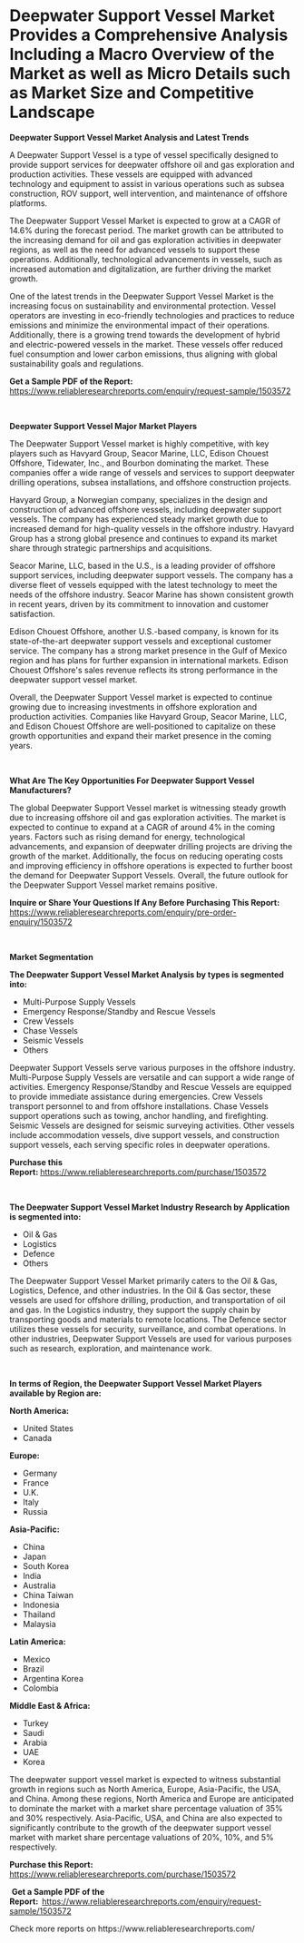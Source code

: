 <p><h1>Deepwater Support Vessel Market Provides a Comprehensive Analysis Including a Macro Overview of the Market as well as Micro Details such as Market Size and Competitive Landscape</h1></p><p><strong>Deepwater Support Vessel Market Analysis and Latest Trends</strong></p>
<p><p>A Deepwater Support Vessel is a type of vessel specifically designed to provide support services for deepwater offshore oil and gas exploration and production activities. These vessels are equipped with advanced technology and equipment to assist in various operations such as subsea construction, ROV support, well intervention, and maintenance of offshore platforms.</p><p>The Deepwater Support Vessel Market is expected to grow at a CAGR of 14.6% during the forecast period. The market growth can be attributed to the increasing demand for oil and gas exploration activities in deepwater regions, as well as the need for advanced vessels to support these operations. Additionally, technological advancements in vessels, such as increased automation and digitalization, are further driving the market growth.</p><p>One of the latest trends in the Deepwater Support Vessel Market is the increasing focus on sustainability and environmental protection. Vessel operators are investing in eco-friendly technologies and practices to reduce emissions and minimize the environmental impact of their operations. Additionally, there is a growing trend towards the development of hybrid and electric-powered vessels in the market. These vessels offer reduced fuel consumption and lower carbon emissions, thus aligning with global sustainability goals and regulations.</p></p>
<p><strong>Get a Sample PDF of the Report:&nbsp;</strong> <a href="https://www.reliableresearchreports.com/enquiry/request-sample/1503572">https://www.reliableresearchreports.com/enquiry/request-sample/1503572</a></p>
<p>&nbsp;</p>
<p><strong>Deepwater Support Vessel Major Market Players</strong></p>
<p><p>The Deepwater Support Vessel market is highly competitive, with key players such as Havyard Group, Seacor Marine, LLC, Edison Chouest Offshore, Tidewater, Inc., and Bourbon dominating the market. These companies offer a wide range of vessels and services to support deepwater drilling operations, subsea installations, and offshore construction projects.</p><p>Havyard Group, a Norwegian company, specializes in the design and construction of advanced offshore vessels, including deepwater support vessels. The company has experienced steady market growth due to increased demand for high-quality vessels in the offshore industry. Havyard Group has a strong global presence and continues to expand its market share through strategic partnerships and acquisitions.</p><p>Seacor Marine, LLC, based in the U.S., is a leading provider of offshore support services, including deepwater support vessels. The company has a diverse fleet of vessels equipped with the latest technology to meet the needs of the offshore industry. Seacor Marine has shown consistent growth in recent years, driven by its commitment to innovation and customer satisfaction.</p><p>Edison Chouest Offshore, another U.S.-based company, is known for its state-of-the-art deepwater support vessels and exceptional customer service. The company has a strong market presence in the Gulf of Mexico region and has plans for further expansion in international markets. Edison Chouest Offshore's sales revenue reflects its strong performance in the deepwater support vessel market.</p><p>Overall, the Deepwater Support Vessel market is expected to continue growing due to increasing investments in offshore exploration and production activities. Companies like Havyard Group, Seacor Marine, LLC, and Edison Chouest Offshore are well-positioned to capitalize on these growth opportunities and expand their market presence in the coming years.</p></p>
<p>&nbsp;</p>
<p><strong>What Are The Key Opportunities For Deepwater Support Vessel Manufacturers?</strong></p>
<p><p>The global Deepwater Support Vessel market is witnessing steady growth due to increasing offshore oil and gas exploration activities. The market is expected to continue to expand at a CAGR of around 4% in the coming years. Factors such as rising demand for energy, technological advancements, and expansion of deepwater drilling projects are driving the growth of the market. Additionally, the focus on reducing operating costs and improving efficiency in offshore operations is expected to further boost the demand for Deepwater Support Vessels. Overall, the future outlook for the Deepwater Support Vessel market remains positive.</p></p>
<p><strong>Inquire or Share Your Questions If Any Before Purchasing This Report:</strong> <a href="https://www.reliableresearchreports.com/enquiry/pre-order-enquiry/1503572">https://www.reliableresearchreports.com/enquiry/pre-order-enquiry/1503572</a></p>
<p>&nbsp;</p>
<p><strong>Market Segmentation</strong></p>
<p><strong>The Deepwater Support Vessel Market Analysis by types is segmented into:</strong></p>
<p><ul><li>Multi-Purpose Supply Vessels</li><li>Emergency Response/Standby and Rescue Vessels</li><li>Crew Vessels</li><li>Chase Vessels</li><li>Seismic Vessels</li><li>Others</li></ul></p>
<p><p>Deepwater Support Vessels serve various purposes in the offshore industry. Multi-Purpose Supply Vessels are versatile and can support a wide range of activities. Emergency Response/Standby and Rescue Vessels are equipped to provide immediate assistance during emergencies. Crew Vessels transport personnel to and from offshore installations. Chase Vessels support operations such as towing, anchor handling, and firefighting. Seismic Vessels are designed for seismic surveying activities. Other vessels include accommodation vessels, dive support vessels, and construction support vessels, each serving specific roles in deepwater operations.</p></p>
<p><strong>Purchase this Report:&nbsp;</strong><a href="https://www.reliableresearchreports.com/purchase/1503572">https://www.reliableresearchreports.com/purchase/1503572</a></p>
<p>&nbsp;</p>
<p><strong>The Deepwater Support Vessel Market Industry Research by Application is segmented into:</strong></p>
<p><ul><li>Oil & Gas</li><li>Logistics</li><li>Defence</li><li>Others</li></ul></p>
<p><p>The Deepwater Support Vessel Market primarily caters to the Oil & Gas, Logistics, Defence, and other industries. In the Oil & Gas sector, these vessels are used for offshore drilling, production, and transportation of oil and gas. In the Logistics industry, they support the supply chain by transporting goods and materials to remote locations. The Defence sector utilizes these vessels for security, surveillance, and combat operations. In other industries, Deepwater Support Vessels are used for various purposes such as research, exploration, and maintenance work.</p></p>
<p>&nbsp;</p>
<p><strong>In terms of Region, the Deepwater Support Vessel Market Players available by Region are:</strong></p>
<p>
    <p> <strong> North America: </strong>
        <ul>
            <li>United States</li>
            <li>Canada</li>
        </ul>
        </p> 
    <p> <strong> Europe: </strong>
        <ul>
            <li>Germany</li>
            <li>France</li>
            <li>U.K.</li>
            <li>Italy</li>
            <li>Russia</li>
        </ul>
        </p> 
    <p> <strong> Asia-Pacific: </strong>
        <ul>
            <li>China</li>
            <li>Japan</li>
            <li>South Korea</li>
            <li>India</li>
            <li>Australia</li>
            <li>China Taiwan</li>
            <li>Indonesia</li>
            <li>Thailand</li>
            <li>Malaysia</li>
        </ul>
        </p> 
    <p> <strong> Latin America: </strong>
        <ul>
            <li>Mexico</li>
            <li>Brazil</li>
            <li>Argentina Korea</li>
            <li>Colombia</li>
        </ul>
        </p> 
    <p> <strong> Middle East & Africa: </strong>
        <ul>
            <li>Turkey</li>
            <li>Saudi</li>
            <li>Arabia</li>
            <li>UAE</li>
            <li>Korea</li>
        </ul>
    </p>
    </p>
<p><p>The deepwater support vessel market is expected to witness substantial growth in regions such as North America, Europe, Asia-Pacific, the USA, and China. Among these regions, North America and Europe are anticipated to dominate the market with a market share percentage valuation of 35% and 30% respectively. Asia-Pacific, USA, and China are also expected to significantly contribute to the growth of the deepwater support vessel market with market share percentage valuations of 20%, 10%, and 5% respectively.</p></p>
<p><strong>Purchase this Report: </strong><a href="https://www.reliableresearchreports.com/purchase/1503572">https://www.reliableresearchreports.com/purchase/1503572</a></p>
<p>&nbsp;<strong>Get a Sample PDF of the Report:&nbsp;&nbsp;</strong><a href="https://www.reliableresearchreports.com/enquiry/request-sample/1503572">https://www.reliableresearchreports.com/enquiry/request-sample/1503572</a></p>
<p><strong></strong></p>
<p>Check more reports on https://www.reliableresearchreports.com/</p>